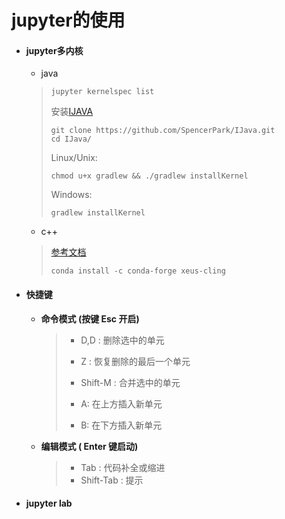 # jupyter的使用

+ #### jupyter多内核

  + java

  > ```
  > jupyter kernelspec list
  > ```
  >
  > 安装[IJAVA](https://github.com/SpencerPark/IJava)
  >
  > ```
  > git clone https://github.com/SpencerPark/IJava.git
  > cd IJava/
  > ```
  >
  > Linux/Unix:
  >
  > ```
  > chmod u+x gradlew && ./gradlew installKernel
  > ```
  >
  > Windows:
  >
  > ```
  > gradlew installKernel
  > ```

  + c++

  >[参考文档](https://xeus-cling.readthedocs.io/en/latest/installation.html#using-the-conda-package)
  >
  >```
  >conda install -c conda-forge xeus-cling
  >```
  
+ #### 快捷键

  - **命令模式 (按键 Esc 开启)**

    >- D,D : 删除选中的单元
    >
    >- Z : 恢复删除的最后一个单元
    >- Shift-M : 合并选中的单元
    >- A: 在上方插入新单元
    >- B: 在下方插入新单元

  - **编辑模式 ( Enter 键启动)**

    > + Tab : 代码补全或缩进
    > + Shift-Tab : 提示

+ #### jupyter lab